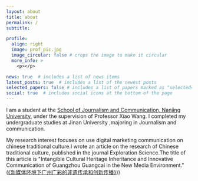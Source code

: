 ```yaml
---
layout: about
title: about
permalink: /
subtitle:

profile:
  align: right
  image: prof_pic.jpg
  image_circular: false # crops the image to make it circular
  more_info: >
    <p></p>

news: true  # includes a list of news items
latest_posts: true  # includes a list of the newest posts
selected_papers: false # includes a list of papers marked as "selected={true}"
social: true  # includes social icons at the bottom of the page
---
```


I am a student at the [School of Journalism and Communication, Nanjing University](https://jc.nju.edu.cn/main.htm), under the supervision of Professor Xiao Wang. I completed my undergraduate studies at Jinan University ,majoring in Journalism and communication. 

My research interest focuses on use digital marketing communication on chinese traditional culture.I wrote an article on the research of Chinese traditional culture, published in the journal Exploration Science.The title of this article is "Intangible Cultural Heritage Inheritance and Innovative Communication of Guangzhou Guangcai in the New Media Environment." ([《新媒体环境下广州广彩的非遗传承和创新传播》](http://xueshu.qikan.com.cn/preview/1/228/4425587)))
